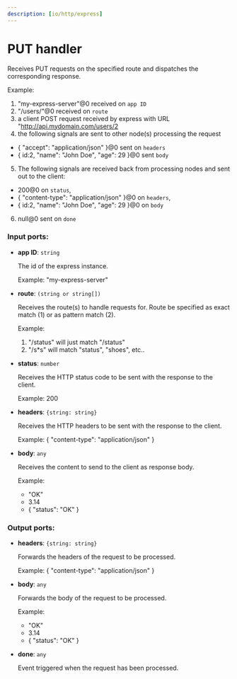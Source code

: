 ```yaml
---
description: [io/http/express]
---
```


# PUT handler

Receives PUT requests on the specified route and dispatches the corresponding response.

Example:
1. "my-express-server"@0 received on `app ID`
2. "/users/"@0 received on `route`
3. a client POST request received by express with URL "http://api.mydomain.com/users/2
4. the following signals are sent to other node(s) processing the request
- {
 "accept": "application/json"
}@0 sent on `headers`
- { id:2, "name": "John Doe", "age": 29 }@0 sent `body`
5. The following signals are received back from processing nodes and sent out to the client:
- 200@0 on `status`,
- {
    "content-type": "application/json" 
  }@0 on `headers`,
-  { id:2, "name": "John Doe", "age": 29 }@0 on `body`
6. null@0 sent on `done`

### Input ports:

* __app ID__: `string`

    The id of the express instance.
    
    Example: 
    "my-express-server"


* __route__: `(string or string[])`

    Receives the route(s) to handle requests for. Route be specified as exact match (1) or as pattern match (2).
    
    Example:
    1) "/status" will just match "/status"
    2) "/s*s" will match "status", "shoes", etc..


* __status__: `number`

    Receives the HTTP status code to be sent with the response to the client.
    
    Example: 
    200


* __headers__: `{string: string}`

    Receives the HTTP headers to be sent with the response to the client.
    
    Example: 
    {
      "content-type": "application/json"
    }


* __body__: `any`

    Receives the content to send to the client as response body.
    
    Example:
    - "OK"
    - 3.14
    - { "status": "OK" }

### Output ports:

* __headers__: `{string: string}`

    Forwards  the headers of the request to be processed.
    
    Example: 
    {
      "content-type": "application/json"
    }


* __body__: `any`

    Forwards the body of the request to be processed.
    
    Example:
    - "OK"
    - 3.14
    - { "status": "OK" }


* __done__: `any`

    Event triggered when the request has been processed.

